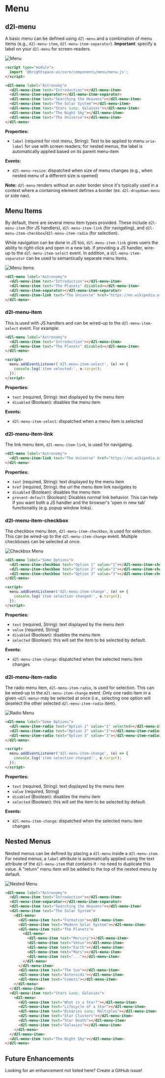 # Menu

## d2l-menu

A basic menu can be defined using `d2l-menu` and a combination of menu items (e.g., `d2l-menu-item`, `d2l-menu-item-separator`).  **Important**: specify a label on your `d2l-menu` for screen-readers.

![Menu](./screenshots/menu.png?raw=true)

```html
<script type="module">
  import '@brightspace-ui/core/components/menu/menu.js';
</script>

<d2l-menu label="Astronomy">
  <d2l-menu-item text="Introduction"></d2l-menu-item>
  <d2l-menu-item-separator></d2l-menu-item-separator>
  <d2l-menu-item text="Searching the Heavens"></d2l-menu-item>
  <d2l-menu-item text="The Solar System"></d2l-menu-item>
  <d2l-menu-item text="Stars &amp; Galaxies"></d2l-menu-item>
  <d2l-menu-item text="The Night Sky"></d2l-menu-item>
  <d2l-menu-item text="The Universe"></d2l-menu-item>
</d2l-menu>
```

**Properties:**

* `label` (required for root menu, String): Text to be applied to menu `aria-label` for use with screen readers; for nested menus, the label is automatically applied based on its parent menu-item

**Events:**

* `d2l-menu-resize`: dispatched when size of menu changes (e.g., when nested menu of a different size is opened)

**Note:** `d2l-menu` renders without an outer border since it's typically used in a context where a containing element defines a border (ex. `d2l-dropdown-menu` or side nav).

## Menu Items

By default, there are several menu item types provided. These include `d2l-menu-item` (for JS handlers), `d2l-menu-item-link` (for navigating), and `d2l-menu-item-checkbox`/`d2l-menu-item-radio` (for selection).

While navigation can be done in JS too, `d2l-menu-item-link` gives users the ability to right-click and open in a new tab.  If providing a JS handler, wire-up to the `d2l-menu-item-select` event.  In addition, a `d2l-menu-item-separator` can be used to semantically separate menu items.

![Menu Items](./screenshots/menu-items.png?raw=true)

```html
<d2l-menu label="Astronomy">
  <d2l-menu-item text="Introduction"></d2l-menu-item>
  <d2l-menu-item text="The Planets" disabled></d2l-menu-item>
  <d2l-menu-item-separator></d2l-menu-item-separator>
  <d2l-menu-item-link text="The Universe" href="https://en.wikipedia.org/wiki/Universe"></d2l-menu-item-link>
</d2l-menu>
```

### d2l-menu-item

This is used with JS handlers and can be wired-up to the `d2l-menu-item-select` event. For example:

```html
<d2l-menu label="Astronomy">
  <d2l-menu-item text="Introduction"></d2l-menu-item>
  <d2l-menu-item text="The Planets" disabled></d2l-menu-item>
</d2l-menu>

<script>
  menu.addEventListener('d2l-menu-item-select', (e) => {
    console.log('item selected:', e.target);
  });
</script>
```

**Properties:**

* `text` (required, String): text displayed by the menu item
* `disabled` (Boolean): disables the menu item

**Events:**

* `d2l-menu-item-select`: dispatched when a menu item is selected

### d2l-menu-item-link

The link menu item, `d2l-menu-item-link`, is used for navigating.

```html
<d2l-menu label="Astronomy">
  <d2l-menu-item-link text="The Universe" href="https://en.wikipedia.org/wiki/Universe"></d2l-menu-item-link>
</d2l-menu>
```

**Properties:**

* `text` (required, String): text displayed by the menu item
* `href` (required, String): the url the menu item link navigates to
* `disabled` (Boolean): disables the menu item
* `prevent-default` (Boolean): Disables normal link behavior.  This can help if you want both a JS handler and the browser's 'open in new tab' functionality (e.g. popup window links).

### d2l-menu-item-checkbox

The checkbox menu item, `d2l-menu-item-checkbox`, is used for selection. This can be wired-up to the `d2l-menu-item-change` event. Multiple checkboxes can be selected at once.

![Checkbox Menu](./screenshots/checkbox-menu.png?raw=true)

```html
<d2l-menu label="Some Options">
  <d2l-menu-item-checkbox text="Option 1" value="1"></d2l-menu-item-checkbox>
  <d2l-menu-item-checkbox text="Option 2" value="2"></d2l-menu-item-checkbox>
  <d2l-menu-item-checkbox text="Option 3" value="3"></d2l-menu-item-checkbox>
</d2l-menu>

<script>
  menu.addEventListener('d2l-menu-item-change', (e) => {
    console.log('item selection changed:', e.target);
  });
</script>
```

**Properties:**

* `text` (required, String): text displayed by the menu item
* `value` (required, String)
* `disabled` (Boolean): disables the menu item
* `selected` (Boolean): this will set the item to be selected by default.

**Events:**

* `d2l-menu-item-change`: dispatched when the selected menu item changes

### d2l-menu-item-radio

The radio menu item, `d2l-menu-item-radio`, is used for selection. This can be wired-up to the `d2l-menu-item-change` event. Only one radio item in a given `<d2l-menu>` may be selected at once (i.e., selecting one option will deselect the other selected `d2l-menu-item-radio` item).

![Radio Menu](./screenshots/radio-menu.png?raw=true)

```html
<d2l-menu label="Some Options">
  <d2l-menu-item-radio text="Option 1" value="1" selected></d2l-menu-item-radio>
  <d2l-menu-item-radio text="Option 2" value="2"></d2l-menu-item-radio>
  <d2l-menu-item-radio text="Option 3" value="3"></d2l-menu-item-radio>
</d2l-menu>

<script>
  menu.addEventListener('d2l-menu-item-change', (e) => {
    console.log('item selection changed:', e.target);
  });
</script>
```

**Properties:**

* `text` (required, String): text displayed by the menu item
* `value` (required, String)
* `disabled` (Boolean): disables the menu item
* `selected` (Boolean): this will set the item to be selected by default.

**Events:**

* `d2l-menu-item-change`: dispatched when the selected menu item changes

## Nested Menus

Nested menus can be defined by placing a `d2l-menu` inside a `d2l-menu-item`.  For nested menus, a `label` attribute is automatically applied using the text attribute of the `d2l-menu-item` that contains it - no need to duplicate this value.  A "return" menu item will be added to the top of the nested menu by default.

![Nested Menu](./screenshots/nested-menu.png?raw=true)

```html
<d2l-menu label="Astronomy">
  <d2l-menu-item text="Introduction"></d2l-menu-item>
  <d2l-menu-item-separator></d2l-menu-item-separator>
  <d2l-menu-item text="Searching the Heavens"></d2l-menu-item>
  <d2l-menu-item text="The Solar System">
    <d2l-menu>
      <d2l-menu-item text="Formation"></d2l-menu-item>
      <d2l-menu-item text="Modern Solar System"></d2l-menu-item>
      <d2l-menu-item text="The Planets">
        <d2l-menu>
          <d2l-menu-item text="Mercury"></d2l-menu-item>
          <d2l-menu-item text="Venus"></d2l-menu-item>
          <d2l-menu-item text="Earth"></d2l-menu-item>
          <d2l-menu-item text="Mars"></d2l-menu-item>
          <d2l-menu-item text="..."></d2l-menu-item>
        </d2l-menu>
      </d2l-menu-item>
      <d2l-menu-item text="The Sun"></d2l-menu-item>
      <d2l-menu-item text="Asteroids"></d2l-menu-item>
      <d2l-menu-item text="Comets"></d2l-menu-item>
    </d2l-menu>
  </d2l-menu-item>
  <d2l-menu-item text="Stars &amp; Galaxies">
    <d2l-menu>
      <d2l-menu-item text="What is a Star?"></d2l-menu-item>
      <d2l-menu-item text="Lifecycle of a Star"></d2l-menu-item>
      <d2l-menu-item text="Binaries &amp; Multiples"></d2l-menu-item>
      <d2l-menu-item text="Star Clusters"></d2l-menu-item>
      <d2l-menu-item text="Star Death"></d2l-menu-item>
      <d2l-menu-item text="Galaxies"></d2l-menu-item>
    </d2l-menu>
  </d2l-menu-item>
  <d2l-menu-item text="The Night Sky"></d2l-menu-item>
</d2l-menu>
```

## Future Enhancements

Looking for an enhancement not listed here? Create a GitHub issue!